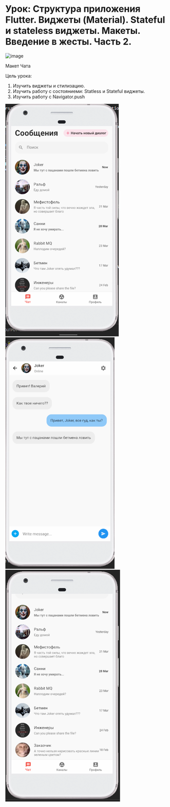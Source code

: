 #  Урок: Структура приложения Flutter. Виджеты (Material). Stateful  и stateless виджеты. Макеты. Введение в жесты. Часть 2.
![image](https://user-images.githubusercontent.com/46443310/124375285-2b10bb80-dcaa-11eb-93e4-d3fbab0e0895.png)

Макет Чата

Цель урока:

1) Изучить виджеты и стилизацию.
2) Изучить работу с состояниеми: Statless и Stateful виджеты.
3) Изучить работу с Navigator.push

![alt text](screenshots/Screenshot_3.png "Вот что должно получиться")
![alt text](screenshots/Screenshot_2.png "Вот что должно получиться")
![alt text](screenshots/Screenshot_1.png "Вот что должно получиться")

